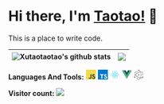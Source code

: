 


# Hi there, I'm [Taotao!](https://Xutaotaotao.github.io) 👋 

This is a place to write code.

| <a ><img align="center" src="https://github-readme-stats.vercel.app/api?username=Xutaotaotao&show_icons=true&include_all_commits=true&hide_border=true" alt="Xutaotaotao's github stats" /></a> | <a ><img align="center" src="https://github-readme-stats.vercel.app/api/top-langs/?username=Xutaotaotao&layout=compact&hide_border=true" /></a> |
| ------------- | ------------- |


**Languages And Tools:**
<code><img height="20" alt="javascript" src="https://raw.githubusercontent.com/github/explore/80688e429a7d4ef2fca1e82350fe8e3517d3494d/topics/javascript/javascript.png"></code>
<code><img height="20" alt="typescript" src="https://raw.githubusercontent.com/github/explore/80688e429a7d4ef2fca1e82350fe8e3517d3494d/topics/typescript/typescript.png"></code>
<code><img height="20" alt="react" src="https://raw.githubusercontent.com/github/explore/80688e429a7d4ef2fca1e82350fe8e3517d3494d/topics/react/react.png"></code>
<code><img height="20" alt="vue" src="https://raw.githubusercontent.com/github/explore/80688e429a7d4ef2fca1e82350fe8e3517d3494d/topics/vue/vue.png"></code>
<code><img height="20" alt="electron" src="https://raw.githubusercontent.com/github/explore/80688e429a7d4ef2fca1e82350fe8e3517d3494d/topics/electron/electron.png"></code>


**Visitor count:**
<img src="https://profile-counter.glitch.me/Xutaotaotao/count.svg" />



